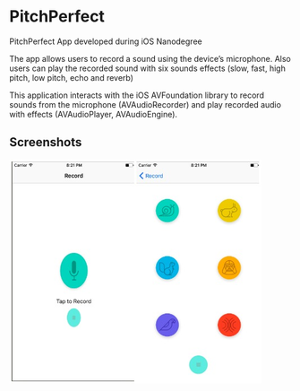 # PitchPerfect
PitchPerfect App developed during iOS Nanodegree

The app allows users to record a sound using the device’s microphone. Also users can play the recorded sound with six sounds effects (slow, fast, high pitch, low pitch, echo and reverb)

This application interacts with the iOS AVFoundation library to record sounds from the microphone (AVAudioRecorder) and play recorded audio with effects (AVAudioPlayer, AVAudioEngine).

## Screenshots
![PitchPerfect](https://raw.githubusercontent.com/tmissao/PitchPerfect/master/pictures/pitchPerfect.jpg)
